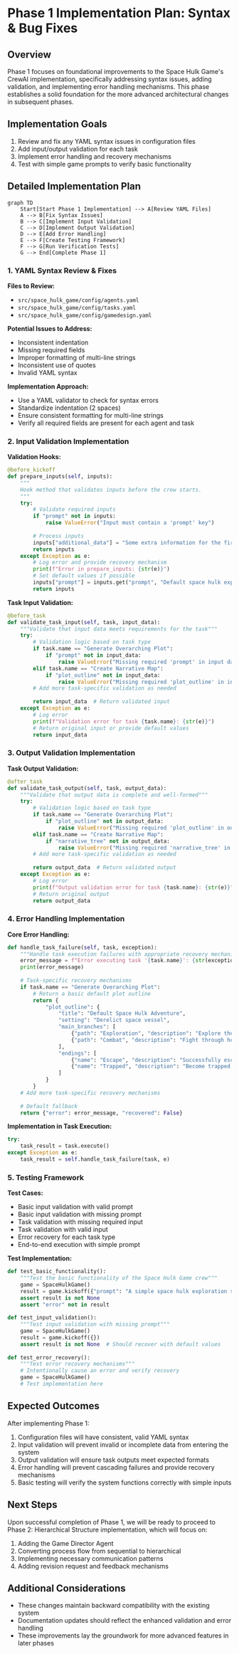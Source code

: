 # Phase 1 Implementation Plan: Syntax & Bug Fixes

## Overview

Phase 1 focuses on foundational improvements to the Space Hulk Game's CrewAI implementation, specifically addressing syntax issues, adding validation, and implementing error handling mechanisms. This phase establishes a solid foundation for the more advanced architectural changes in subsequent phases.

## Implementation Goals

1. Review and fix any YAML syntax issues in configuration files
2. Add input/output validation for each task
3. Implement error handling and recovery mechanisms
4. Test with simple game prompts to verify basic functionality

## Detailed Implementation Plan

```mermaid
graph TD
    Start[Start Phase 1 Implementation] --> A[Review YAML Files]
    A --> B[Fix Syntax Issues]
    B --> C[Implement Input Validation]
    C --> D[Implement Output Validation]
    D --> E[Add Error Handling]
    E --> F[Create Testing Framework]
    F --> G[Run Verification Tests]
    G --> End[Complete Phase 1]
```

### 1. YAML Syntax Review & Fixes

**Files to Review:**
- `src/space_hulk_game/config/agents.yaml`
- `src/space_hulk_game/config/tasks.yaml`
- `src/space_hulk_game/config/gamedesign.yaml`

**Potential Issues to Address:**
- Inconsistent indentation
- Missing required fields
- Improper formatting of multi-line strings
- Inconsistent use of quotes
- Invalid YAML syntax

**Implementation Approach:**
- Use a YAML validator to check for syntax errors
- Standardize indentation (2 spaces)
- Ensure consistent formatting for multi-line strings
- Verify all required fields are present for each agent and task

### 2. Input Validation Implementation

**Validation Hooks:**
```python
@before_kickoff
def prepare_inputs(self, inputs):
    """
    Hook method that validates inputs before the crew starts.
    """
    try:
        # Validate required inputs
        if "prompt" not in inputs:
            raise ValueError("Input must contain a 'prompt' key")
            
        # Process inputs
        inputs["additional_data"] = "Some extra information for the first task."
        return inputs
    except Exception as e:
        # Log error and provide recovery mechanism
        print(f"Error in prepare_inputs: {str(e)}")
        # Set default values if possible
        inputs["prompt"] = inputs.get("prompt", "Default space hulk exploration scenario")
        return inputs
```

**Task Input Validation:**
```python
@before_task
def validate_task_input(self, task, input_data):
    """Validate that input data meets requirements for the task"""
    try:
        # Validation logic based on task type
        if task.name == "Generate Overarching Plot":
            if "prompt" not in input_data:
                raise ValueError("Missing required 'prompt' in input data")
        elif task.name == "Create Narrative Map":
            if "plot_outline" not in input_data:
                raise ValueError("Missing required 'plot_outline' in input data")
        # Add more task-specific validation as needed
        
        return input_data  # Return validated input
    except Exception as e:
        # Log error
        print(f"Validation error for task {task.name}: {str(e)}")
        # Return original input or provide default values
        return input_data
```

### 3. Output Validation Implementation

**Task Output Validation:**
```python
@after_task
def validate_task_output(self, task, output_data):
    """Validate that output data is complete and well-formed"""
    try:
        # Validation logic based on task type
        if task.name == "Generate Overarching Plot":
            if "plot_outline" not in output_data:
                raise ValueError("Missing required 'plot_outline' in output data")
        elif task.name == "Create Narrative Map":
            if "narrative_tree" not in output_data:
                raise ValueError("Missing required 'narrative_tree' in output data")
        # Add more task-specific validation as needed
        
        return output_data  # Return validated output
    except Exception as e:
        # Log error
        print(f"Output validation error for task {task.name}: {str(e)}")
        # Return original output
        return output_data
```

### 4. Error Handling Implementation

**Core Error Handling:**
```python
def handle_task_failure(self, task, exception):
    """Handle task execution failures with appropriate recovery mechanisms"""
    error_message = f"Error executing task '{task.name}': {str(exception)}"
    print(error_message)
    
    # Task-specific recovery mechanisms
    if task.name == "Generate Overarching Plot":
        # Return a basic default plot outline
        return {
            "plot_outline": {
                "title": "Default Space Hulk Adventure",
                "setting": "Derelict space vessel",
                "main_branches": [
                    {"path": "Exploration", "description": "Explore the vessel cautiously"},
                    {"path": "Combat", "description": "Fight through hostile entities"}
                ],
                "endings": [
                    {"name": "Escape", "description": "Successfully escape the vessel"},
                    {"name": "Trapped", "description": "Become trapped in the vessel"}
                ]
            }
        }
    # Add more task-specific recovery mechanisms
    
    # Default fallback
    return {"error": error_message, "recovered": False}
```

**Implementation in Task Execution:**
```python
try:
    task_result = task.execute()
except Exception as e:
    task_result = self.handle_task_failure(task, e)
```

### 5. Testing Framework

**Test Cases:**
- Basic input validation with valid prompt
- Basic input validation with missing prompt
- Task validation with missing required input
- Task validation with valid input
- Error recovery for each task type
- End-to-end execution with simple prompt

**Test Implementation:**
```python
def test_basic_functionality():
    """Test the basic functionality of the Space Hulk Game crew"""
    game = SpaceHulkGame()
    result = game.kickoff({"prompt": "A simple space hulk exploration scenario"})
    assert result is not None
    assert "error" not in result
    
def test_input_validation():
    """Test input validation with missing prompt"""
    game = SpaceHulkGame()
    result = game.kickoff({})
    assert result is not None  # Should recover with default values
    
def test_error_recovery():
    """Test error recovery mechanisms"""
    # Intentionally cause an error and verify recovery
    game = SpaceHulkGame()
    # Test implementation here
```

## Expected Outcomes

After implementing Phase 1:

1. Configuration files will have consistent, valid YAML syntax
2. Input validation will prevent invalid or incomplete data from entering the system
3. Output validation will ensure task outputs meet expected formats
4. Error handling will prevent cascading failures and provide recovery mechanisms
5. Basic testing will verify the system functions correctly with simple inputs

## Next Steps

Upon successful completion of Phase 1, we will be ready to proceed to Phase 2: Hierarchical Structure implementation, which will focus on:

1. Adding the Game Director Agent
2. Converting process flow from sequential to hierarchical
3. Implementing necessary communication patterns
4. Adding revision request and feedback mechanisms

## Additional Considerations

- These changes maintain backward compatibility with the existing system
- Documentation updates should reflect the enhanced validation and error handling
- These improvements lay the groundwork for more advanced features in later phases